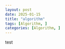 ```yaml
---
layout: post
date: 2025-01-15
title: "algorithm"
tags: [Algorithm, ]
categories: [Algorithm, ]
---
```


test

